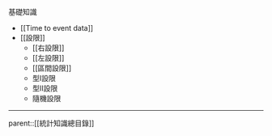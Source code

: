 基礎知識
- [[Time to event data]]
- [[設限]]
	- [[右設限]]
	- [[左設限]]
	- [[區間設限]]
	- 型I設限
	- 型II設限
	- 隨機設限
- - -
parent::[[統計知識總目錄]]